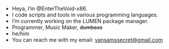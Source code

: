 - Heya, I’m @EnterTheVoid-x86.
- I code scripts and tools in various programming languages.
- I’m currently working on the LUMEN package manager.
- Programmer, Music Maker, ~~dumbass~~
- he/him
- You can reach me with my email: vansamssecret@gmail.com

<!---
EnterTheVoid-x86/EnterTheVoid-x86 is a ✨ special ✨ repository because its `README.md` (this file) appears on your GitHub profile.
You can click the Preview link to take a look at your changes.
--->
